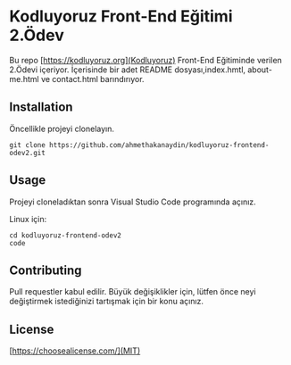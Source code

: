 # Kodluyoruz Front-End Eğitimi 2.Ödev

Bu repo [https://kodluyoruz.org](Kodluyoruz) Front-End Eğitiminde verilen 2.Ödevi içeriyor. İçerisinde bir adet README dosyası,index.hmtl, about-me.html ve contact.html barındırıyor.

## Installation

Öncellikle projeyi clonelayın.

```
git clone https://github.com/ahmethakanaydin/kodluyoruz-frontend-odev2.git 
```

## Usage

Projeyi cloneladıktan sonra Visual Studio Code programında açınız.

Linux için:

```
cd kodluyoruz-frontend-odev2
code
```

## Contributing

Pull requestler kabul edilir. Büyük değişiklikler için, lütfen önce neyi değiştirmek istediğinizi tartışmak için bir konu açınız.

## License

[https://choosealicense.com/](MIT)